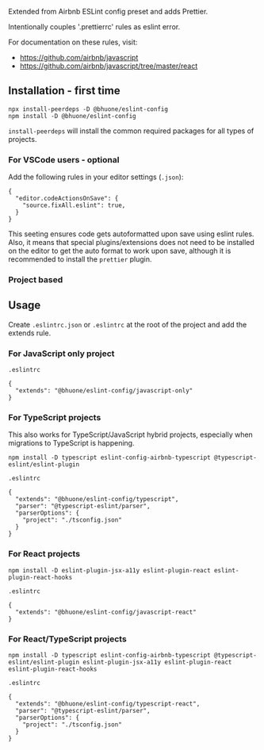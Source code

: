 Extended from Airbnb ESLint config preset and adds Prettier.

Intentionally couples '.prettierrc' rules as eslint error.

For documentation on these rules, visit:

- https://github.com/airbnb/javascript
- https://github.com/airbnb/javascript/tree/master/react


## Installation - first time

```
npx install-peerdeps -D @bhuone/eslint-config
npm install -D @bhuone/eslint-config
```

`install-peerdeps` will install the common required packages for all types of projects.

### For VSCode users - optional

Add the following rules in your editor settings (`.json`):
```
{
  "editor.codeActionsOnSave": {
    "source.fixAll.eslint": true,
  }
}
```

This seeting ensures code gets autoformatted upon save using eslint rules. Also, it means that special plugins/extensions does not need to be installed on the editor to get the auto format to work upon save, although it is recommended to install the `prettier` plugin.

### Project based


## Usage

Create `.eslintrc.json` or `.eslintrc` at the root of the project and add the extends rule.

### For JavaScript only project

`.eslintrc`

```
{
  "extends": "@bhuone/eslint-config/javascript-only"
}
```

### For TypeScript projects

This also works for TypeScript/JavaScript hybrid projects, especially when migrations to TypeScript is happening.

```
npm install -D typescript eslint-config-airbnb-typescript @typescript-eslint/eslint-plugin
```

`.eslintrc`

```
{
  "extends": "@bhuone/eslint-config/typescript",
  "parser": "@typescript-eslint/parser",
  "parserOptions": {
    "project": "./tsconfig.json"
  }
}
```

### For React projects

```
npm install -D eslint-plugin-jsx-a11y eslint-plugin-react eslint-plugin-react-hooks
```

`.eslintrc`

```
{
  "extends": "@bhuone/eslint-config/javascript-react"
}
```

### For React/TypeScript projects

```
npm install -D typescript eslint-config-airbnb-typescript @typescript-eslint/eslint-plugin eslint-plugin-jsx-a11y eslint-plugin-react eslint-plugin-react-hooks
```

`.eslintrc`

```
{
  "extends": "@bhuone/eslint-config/typescript-react",
  "parser": "@typescript-eslint/parser",
  "parserOptions": {
    "project": "./tsconfig.json"
  }
}
```
